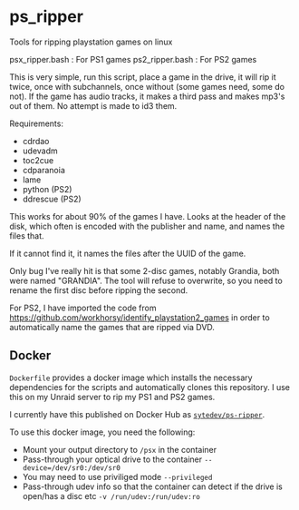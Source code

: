 # ps_ripper
Tools for ripping playstation games on linux

psx_ripper.bash : For PS1 games
ps2_ripper.bash : For PS2 games

This is very simple, run this script, place a game in the drive, it will rip it twice,
once with subchannels, once without (some games need, some do not).  If the game has
audio tracks, it makes a third pass and makes mp3's out of them.  No attempt is made
to id3 them.

Requirements:
 * cdrdao
 * udevadm
 * toc2cue
 * cdparanoia
 * lame
 * python (PS2)
 * ddrescue (PS2)

This works for about 90% of the games I have.  Looks at the header of the disk,
which often is encoded with the publisher and name, and names the files that.

If it cannot find it, it names the files after the UUID of the game.

Only bug I've really hit is that some 2-disc games, notably Grandia, both were
named "GRANDIA".  The tool will refuse to overwrite, so you need to rename the
first disc before ripping the second.

For PS2, I have imported the code from
https://github.com/workhorsy/identify_playstation2_games
in order to automatically name the games that are ripped via DVD.

## Docker

`Dockerfile` provides a docker image which installs the necessary dependencies for the scripts and automatically clones this repository. I use this on my Unraid server to rip my PS1 and PS2 games.

I currently have this published on Docker Hub as [`sytedev/ps-ripper`](https://hub.docker.com/r/sytedev/ps-ripper).

To use this docker image, you need the following:

- Mount your output directory to `/psx` in the container
- Pass-through your optical drive to the container `--device=/dev/sr0:/dev/sr0`
- You may need to use priviliged mode `--privileged`
- Pass-through udev info so that the container can detect if the drive is open/has a disc etc `-v /run/udev:/run/udev:ro`
